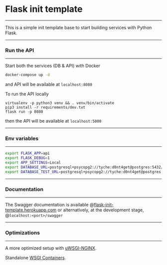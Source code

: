 # Flask init template
---------------------
This is a simple init template base to start building services with Python Flask.

---

### Run the API
---------------
Start both the services (DB & API) with Docker
```bash
docker-compose up -d
```
and API will be available at ```localhost:8080```

To run the API locally
```
virtualenv -p python3 venv && . venv/bin/activate
pip3 install -r requirements/dev.txt
flask run -p 8080
```
then the API will be available at ```localhost:5000```

---

### Env variables
--------------------
```bash
export FLASK_APP=api
export FLASK_DEBUG=1
export APP_SETTINGS=Local
export DATABASE_URL=postgresql+psycopg2://tyche:d0nt4get@postgres:5432/init-template
export DATABASE_TEST_URL=postgresql+psycopg2://tyche:d0nt4get@postgres:5432/init-template-test
```

---

### Documentation
-----------------
The Swagger documentation is available @[flask-init-template.herokuapp.com](https://flask-init-template.herokuapp.com/swagger)
or alternatively, at the development stage, @```localhost:<port>/swagger```

---

### Optimizations
-----------------
A more optimized setup with [uWSGI-NGINX](https://flask.palletsprojects.com/en/1.1.x/deploying/uwsgi/).

Standalone [WSGI Containers](https://flask.palletsprojects.com/en/1.1.x/deploying/wsgi-standalone/).